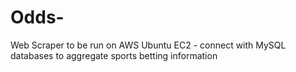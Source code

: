 # Odds-
Web Scraper to be run on AWS Ubuntu EC2 - connect with MySQL databases to aggregate sports betting information
